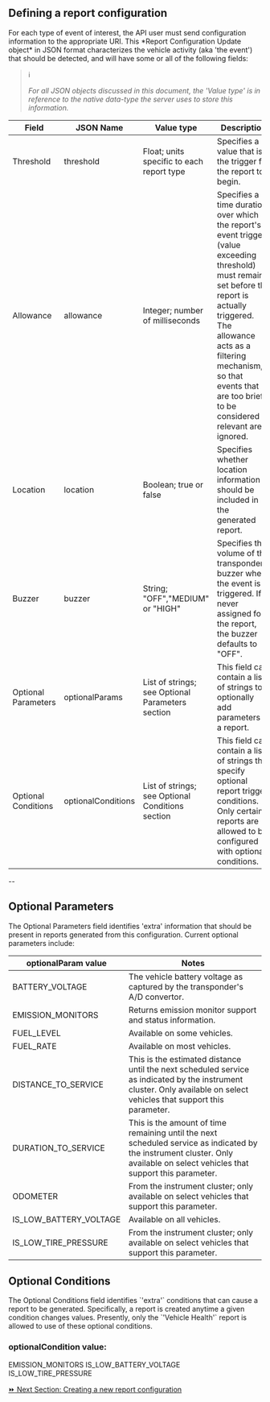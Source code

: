<h2>Defining a report configuration</h2>  
For each type of event of interest, the API user must send configuration information to the appropriate URI. This *Report Configuration Update object* in JSON format characterizes the vehicle activity (aka 'the event') that should be detected, and will have some or all of the following fields:  

> :information_source:  
>  
> *For all JSON objects discussed in this document, the 'Value type' is in reference to the native data-type the server uses to store this information.*

Field | JSON Name | Value type | Description 
------|-----------|------------|------------
Threshold | threshold | Float; units specific to each report type | Specifies a value that is the trigger for the report to begin.
Allowance | allowance | Integer; number of milliseconds | Specifies a time duration over which the report's event trigger (value exceeding threshold) must remain set before the report is actually triggered. The allowance acts as a filtering mechanism, so that events that are too brief to be considered relevant are ignored.
Location | location | Boolean; true or false | Specifies whether location information should be included in the generated report.
Buzzer | buzzer | String; "OFF","MEDIUM" or "HIGH" | Specifies the volume of the transponder's buzzer when the event is triggered. If never assigned for the report, the buzzer defaults to "OFF".
Optional Parameters | optionalParams | List of strings; see Optional Parameters section | This field can contain a list of strings to optionally add parameters to a report.
Optional Conditions | optionalConditions | List of strings; see Optional Conditions section | This field can contain a list of strings that specify optional report trigger conditions. Only certain reports are allowed to be configured with optional conditions.  



--
<h2>Optional Parameters</h2>  
The Optional Parameters field identifies 'extra' information that should be present in reports generated from this configuration. Current optional parameters include:  

optionalParam value | Notes
--------------------|-------
BATTERY_VOLTAGE | The vehicle battery voltage as captured by the transponder's A/D convertor.  
EMISSION_MONITORS | Returns emission monitor support and status information.  
FUEL_LEVEL | Available on some vehicles.  
FUEL_RATE | Available on most vehicles.
DISTANCE_TO_SERVICE | This is the estimated distance until the next scheduled service as indicated by the instrument cluster. Only available on select vehicles that support this parameter.  
DURATION_TO_SERVICE | This is the amount of time remaining until the next scheduled service as indicated by the instrument cluster. Only available on select vehicles that support this parameter.  
ODOMETER | From the instrument cluster; only available on select vehicles that support this parameter.  
IS_LOW_BATTERY_VOLTAGE | Available on all vehicles.  
IS_LOW_TIRE_PRESSURE | From the instrument cluster; only available on select vehicles that support this parameter.  

<h2>Optional Conditions</h2>  
The Optional Conditions field identifies `'extra'` conditions that can cause a report to be generated. Specifically, a report is created anytime a given condition changes values. Presently, only the `'Vehicle Health'` report is allowed to use of these optional conditions.  

<h3>optionalCondition value:</h3>  
EMISSION_MONITORS  
IS_LOW_BATTERY_VOLTAGE  
IS_LOW_TIRE_PRESSURE  

[:fast_forward: Next Section: Creating a new report configuration](/creatingNewReportConfig.md)
